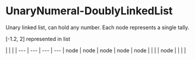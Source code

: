 # UnaryNumeral-DoublyLinkedList
Unary linked list, can hold any number. Each node represents a single tally.

[-1.2, 2] represented in list

 |  |  |  |
--- | --- | --- | --- |
node | node | node | node  |
node |  |  |  |
node |  |  |  |
